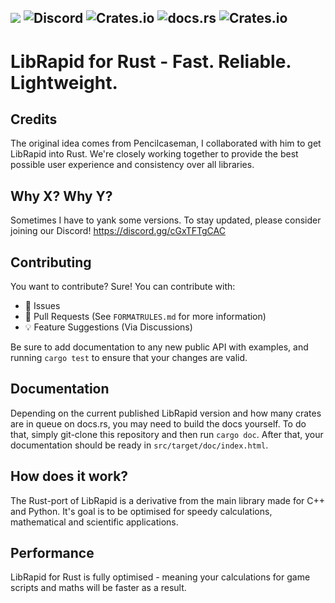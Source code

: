 ![](https://github.com/Pencilcaseman/librapid/blob/master/branding/LibRapid_light.png)
![Discord](https://img.shields.io/discord/848914274105557043?color=green&label=Discord&logo=Discord)
![Crates.io](https://img.shields.io/crates/v/lib_rapid?color=green&label=Latest&logo=Rust&logoColor=orange)
![docs.rs](https://img.shields.io/docsrs/lib_rapid?color=green&label=Docs%20%28latest%29&logo=Rust&logoColor=orange)
![Crates.io](https://img.shields.io/crates/d/lib_rapid?color=green&label=Downloads&logo=Rust&logoColor=orange)
----

LibRapid for Rust - Fast. Reliable. Lightweight.
============

Credits
-----

The original idea comes from Pencilcaseman, I collaborated with him to get LibRapid into Rust. We're closely working together to provide
the best possible user experience and consistency over all libraries.

Why X? Why Y?
-----

Sometimes I have to yank some versions. To stay updated, please consider joining our Discord! https://discord.gg/cGxTFTgCAC

Contributing
-----

You want to contribute? Sure! You can contribute with:

- 🚩 Issues
- 🙇 Pull Requests (See `FORMATRULES.md` for more information)
- 💡 Feature Suggestions (Via Discussions)

Be sure to add documentation to any new public API with examples, and running `cargo test` to ensure that your changes are valid.

Documentation
-----

Depending on the current published LibRapid version and how many crates are in queue on docs.rs, you may need to build the docs yourself.
To do that, simply git-clone this repository and then run `cargo doc`. After that, your documentation should be ready in `src/target/doc/index.html`.

How does it work?
-----

The Rust-port of LibRapid is a derivative from the main library made for C++ and Python. It's goal is to be optimised for speedy calculations, mathematical and
scientific applications.

Performance
-----

LibRapid for Rust is fully optimised - meaning your calculations for game scripts and maths will be faster as a result.